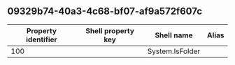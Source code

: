 ## 09329b74-40a3-4c68-bf07-af9a572f607c

Property identifier | Shell property key | Shell name | Alias
--- | --- | --- | ---
100 |  | System.IsFolder | 

